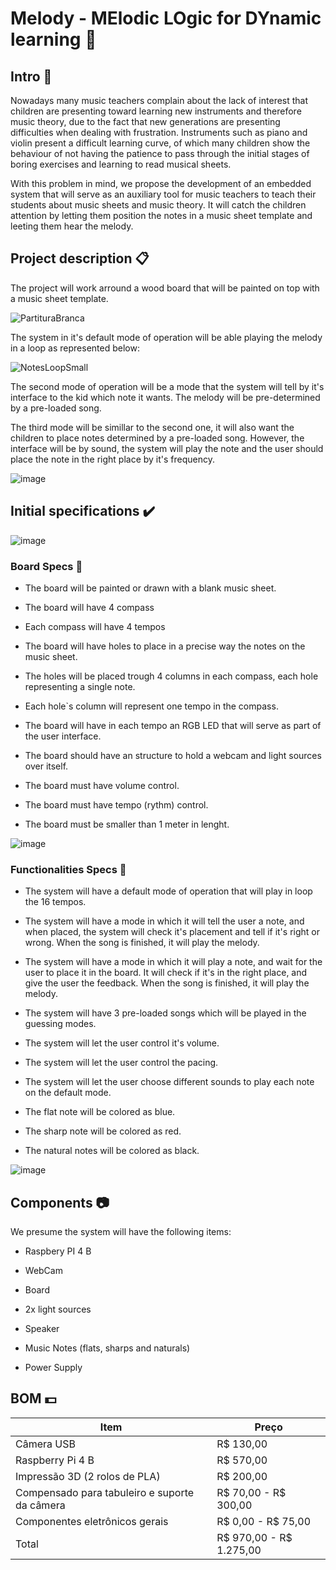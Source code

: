 # Melody - MElodic LOgic for DYnamic learning 🎵

## Intro 🎼

Nowadays many music teachers complain about the lack of interest that children are presenting toward learning new instruments and therefore music theory, due to the fact that new generations are presenting difficulties when dealing with frustration.
Instruments such as piano and violin present a difficult learning curve, of which many children show the behaviour of not having the patience to pass through the initial stages of boring exercises and learning to read musical sheets.

With this problem in mind, we propose the development of an embedded system that will serve as an auxiliary tool for music teachers to teach their students about music sheets and music theory. It will catch the children attention by letting them position the notes in a music sheet template and leeting them hear the melody.

## Project description 📋

The project will work arround a wood board that will be painted on top with a music sheet template.

![PartituraBranca](https://github.com/user-attachments/assets/24a49d9d-935f-4660-8890-c2ee6ce10ac3)

The system in it's default mode of operation will be able playing the melody in a loop as represented below:

![NotesLoopSmall](https://github.com/user-attachments/assets/dc551eb7-6f2f-40a3-91d6-d0e69135febc)

The second mode of operation will be a mode that the system will tell by it's interface to the kid which note it wants. The melody will be pre-determined by a pre-loaded song.

The third mode will be simillar to the second one, it will also want the children to place notes determined by a pre-loaded song. However, the interface will be by sound, the system will play the note and the user should place the note in the right place by it's frequency.

![image](https://github.com/user-attachments/assets/13328c2f-e02f-4356-a31a-22013e4a0186)

## Initial specifications ✔️

![image](https://github.com/user-attachments/assets/32730bdb-0779-461f-88f8-021705e767b6)

### Board Specs 📐

- The board will be painted or drawn with a blank music sheet.
  
- The board will have 4 compass
  
- Each compass will have 4 tempos

- The board will have holes to place in a precise way the notes on the music sheet.

- The holes will be placed trough 4 columns in each compass, each hole representing a single note.

- Each hole`s column will represent one tempo in the compass.

- The board will have in each tempo an RGB LED that will serve as part of the user interface.

- The board should have an structure to hold a webcam and light sources over itself.

- The board must have volume control.

- The board must have tempo (rythm) control.

- The board must be smaller than 1 meter in lenght.

![image](https://github.com/user-attachments/assets/6a7008e7-1987-46b1-9ee6-c036d438014e)

### Functionalities Specs 🔎

- The system will have a default mode of operation that will play in loop the 16 tempos.

- The system will have a mode in which it will tell the user a note, and when placed, the system will check it's placement and tell if it's right or wrong. When the song is finished, it will play the melody.

- The system will have a mode in which it will play a note, and wait for the user to place it in the board. It will check if it's in the right place, and give the user the feedback. When the song is finished, it will play the melody.

- The system will have 3 pre-loaded songs which will be played in the guessing modes.

- The system will let the user control it's volume.

- The system will let the user control the pacing.

- The system will let the user choose different sounds to play each note on the default mode.

- The flat note will be colored as blue.

- The sharp note will be colored as red.

- The natural notes will be colored as black.

![image](https://github.com/user-attachments/assets/783abdef-b896-49bc-9d5f-34d7bf900715)


## Components 📷

We presume the system will have the following items:

- Raspbery PI 4 B

- WebCam

- Board

- 2x light sources

- Speaker

- Music Notes (flats, sharps and naturals)

- Power Supply

## BOM 💵 

| Item | Preço |
| --- | --- |
| Câmera USB | R$ 130,00 |
| Raspberry Pi 4 B | R$ 570,00 |
| Impressão 3D (2 rolos de PLA) | R$ 200,00 |
| Compensado para tabuleiro e suporte da câmera | R$ 70,00 - R$ 300,00 |
| Componentes eletrônicos gerais | R$ 0,00 - R$ 75,00 |
| Total | R$ 970,00 - R$ 1.275,00 |
